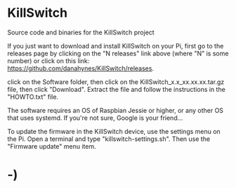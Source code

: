# KillSwitch

Source code and binaries for the KillSwitch project

If you just want to download and install KillSwitch on your Pi, first go to
the releases page by clicking on the "N releases" link above (where "N" is some number) or click on this link: https://github.com/danahynes/KillSwitch/releases.


 click on the
Software folder, then click on the KillSwitch_x.x_xx.xx.xx.tar.gz file, then
click "Download". Extract the file and follow the instructions in the
"HOWTO.txt" file.

The software requires an OS of Raspbian Jessie or higher, or any other OS that
uses systemd. If you're not sure, Google is your friend...

To update the firmware in the KillSwitch device, use the settings menu on the
Pi. Open a terminal and type "killswitch-settings.sh". Then use the "Firmware
update" menu item.

# -)
